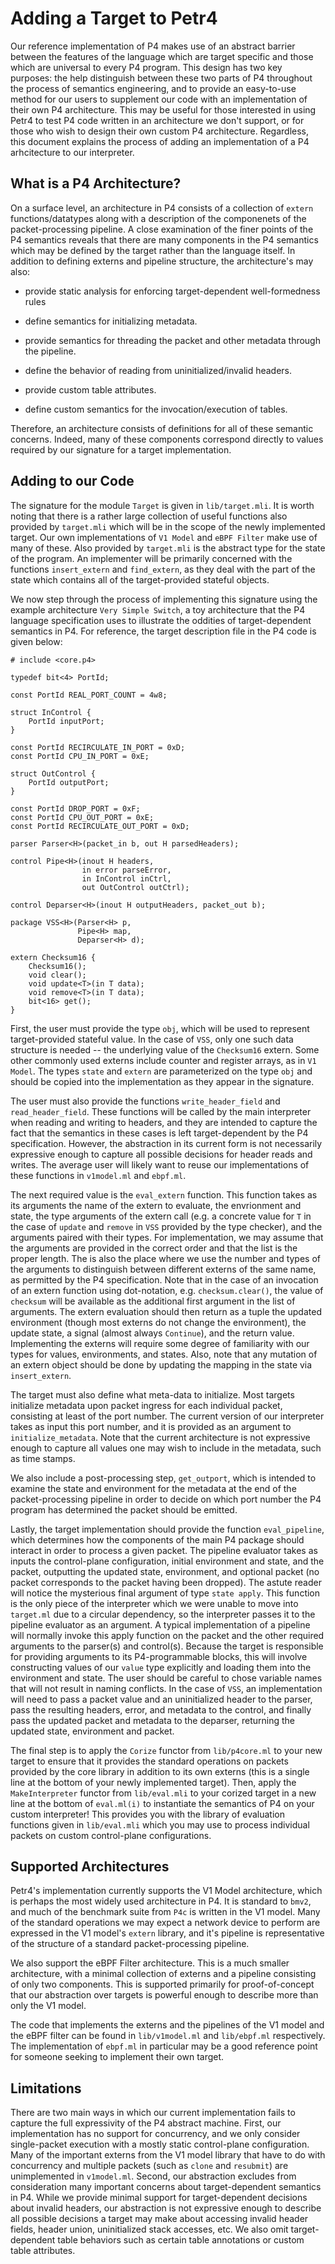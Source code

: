 # Adding a Target to Petr4

Our reference implementation of P4 makes use of an abstract barrier between the features of the language which are target specific and those which are universal to every P4 program. This design has two key purposes: the help distinguish between these two parts of P4 throughout the process of semantics engineering, and to provide an easy-to-use method for our users to supplement our code with an implementation of their own P4 architecture. This may be useful for those interested in using Petr4 to test P4 code written in an architecture we don't support, or for those who wish to design their own custom P4 architecture. Regardless, this document explains the process of adding an implementation of a P4 arhcitecture to our interpreter.

## What is a P4 Architecture?

On a surface level, an architecture in P4 consists of a collection of `extern` functions/datatypes along with a description of the componenets of the packet-processing pipeline. A close examination of the finer points of the P4 semantics reveals that there are many components in the P4 semantics which may be defined by the target rather than the language itself. In addition to defining externs and pipeline structure, the architecture's may also:

* provide static analysis for enforcing target-dependent well-formedness rules

* define semantics for initializing metadata.

* provide semantics for threading the packet and other metadata through the pipeline.

* define the behavior of reading from uninitialized/invalid headers.

* provide custom table attributes.

* define custom semantics for the invocation/execution of tables.

Therefore, an architecture consists of definitions for all of these semantic concerns. Indeed, many of these components correspond directly to values required by our signature for a target implementation.

## Adding to our Code

The signature for the module `Target` is given in `lib/target.mli`. It is worth noting that there is a rather large collection of useful functions also provided by `target.mli` which will be in the scope of the newly implemented target. Our own implementations of `V1 Model` and `eBPF Filter` make use of many of these. Also provided by `target.mli` is the abstract type for the state of the program. An implementer will be primarily concerned with the functions `insert_extern` and `find_extern`, as they deal with the part of the state which contains all of the target-provided stateful objects.

We now step through the process of implementing this signature using the example architecture `Very Simple Switch`, a toy architecture that the P4 language specification uses to illustrate the oddities of target-dependent semantics in P4. For reference, the target description file in the P4 code is given below:

```
# include <core.p4>

typedef bit<4> PortId;

const PortId REAL_PORT_COUNT = 4w8;

struct InControl {
    PortId inputPort;
}

const PortId RECIRCULATE_IN_PORT = 0xD;
const PortId CPU_IN_PORT = 0xE;

struct OutControl {
    PortId outputPort;
}

const PortId DROP_PORT = 0xF;
const PortId CPU_OUT_PORT = 0xE;
const PortId RECIRCULATE_OUT_PORT = 0xD;

parser Parser<H>(packet_in b, out H parsedHeaders);

control Pipe<H>(inout H headers,
                in error parseError,
                in InControl inCtrl,
                out OutControl outCtrl);

control Deparser<H>(inout H outputHeaders, packet_out b);

package VSS<H>(Parser<H> p,
               Pipe<H> map,
               Deparser<H> d);

extern Checksum16 {
    Checksum16();
    void clear();
    void update<T>(in T data);
    void remove<T>(in T data);
    bit<16> get();
}
```

First, the user must provide the type `obj`, which will be used to represent target-provided stateful value. In the case of `VSS`, only one such data structure is needed -- the underlying value of the `Checksum16` extern. Some other commonly used externs include counter and register arrays, as in `V1 Model`. The types `state` and `extern` are parameterized on the type `obj` and should be copied into the implementation as they appear in the signature.

The user must also provide the functions `write_header_field` and `read_header_field`. These functions will be called by the main interpreter when reading and writing to headers, and they are intended to capture the fact that the semantics in these cases is left target-dependent by the P4 specification. However, the abstraction in its current form is not necessarily expressive enough to capture all possible decisions for header reads and writes. The average user will likely want to reuse our implementations of these functions in `v1model.ml` and `ebpf.ml`.

The next required value is the `eval_extern` function. This function takes as its arguments the name of the extern to evaluate, the envrionment and state, the type arguments of the extern call (e.g. a concrete value for `T` in the case of `update` and `remove` in `VSS` provided by the type checker), and the arguments paired with their types. For implementation, we may assume that the arguments are provided in the correct order and that the list is the proper length. The is also the place where we use the number and types of the arguments to distinguish between different externs of the same name, as permitted by the P4 specification. Note that in the case of an invocation of an extern function using dot-notation, e.g. `checksum.clear()`, the value of `checksum` will be available as the additional first argument in the list of arguments. The extern evaluation should then return as a tuple the updated environment (though most externs do not change the environment), the update state, a signal (almost always `Continue`), and the return value. Implementing the externs will require some degree of familiarity with our types for values, environments, and states. Also, note that any mutation of an extern object should be done by updating the mapping in the state via `insert_extern`.

The target must also define what meta-data to initialize. Most targets initialize metadata upon packet ingress for each individual packet, consisting at least of the port number. The current version of our interpreter takes as input this port number, and it is provided as an argument to `initialize_metadata`. Note that the current architecture is not expressive enough to capture all values one may wish to include in the metadata, such as time stamps.

We also include a post-processing step, `get_outport`, which is intended to examine the state and environment for the metadata at the end of the packet-processing pipeline in order to decide on which port number the P4 program has determined the packet should be emitted.

Lastly, the target implementation should provide the function `eval_pipeline`, which determines how the components of the main P4 package should interact in order to process a given packet. The pipeline evaluator takes as inputs the control-plane configuration, initial environment and state, and the packet, outputting the updated state, environment, and optional packet (no packet corresponds to the packet having been dropped). The astute reader will notice the mysterious final argument of type `state apply`. This function is the only piece of the interpreter which we were unable to move into `target.ml` due to a circular dependency, so the interpreter passes it to the pipeline evaluator as an argument. A typical implementation of a pipeline will normally invoke this apply function on the packet and the other required arguments to the parser(s) and control(s). Because the target is responsible for providing arguments to its P4-programmable blocks, this will involve constructing values of our `value` type explicitly and loading them into the environment and state. The user should be careful to chose variable names that will not result in naming conflicts. In the case of `VSS`, an implementation will need to pass a packet value and an uninitialized header to the parser, pass the resulting headers, error, and metadata to the control, and finally pass the updated packet and metadata to the deparser, returning the updated state, environment and packet.

The final step is to apply the `Corize` functor from `lib/p4core.ml` to your new target to ensure that it provides the standard operations on packets provided by the core library in addition to its own externs (this is a single line at the bottom of your newly implemented target). Then, apply the `MakeInterpreter` functor from `lib/eval.mli` to your corized target in a new line at the bottom of `eval.ml(i)` to instantiate the semantics of P4 on your custom interpreter! This provides you with the library of evaluation functions given in `lib/eval.mli` which you may use to process individual packets on custom control-plane configurations.

## Supported Architectures

Petr4's implementation currently supports the V1 Model architecture, which is perhaps the most widely used architecture in P4. It is standard to `bmv2`, and much of the benchmark suite from `P4c` is written in the V1 model. Many of the standard operations we may expect a network device to perform are expressed in the V1 model's `extern` library, and it's pipeline is representative of the structure of a standard packet-processing pipeline.

We also support the eBPF Filter architecture. This is a much smaller architecture, with a minimal collection of externs and a pipeline consisting of only two components. This is supported primarily for proof-of-concept that our abstraction over targets is powerful enough to describe more than only the V1 model.

The code that implements the externs and the pipelines of the V1 model and the eBPF filter can be found in `lib/v1model.ml` and `lib/ebpf.ml` respectively. The implementation of `ebpf.ml` in particular may be a good reference point for someone seeking to implement their own target.

## Limitations

There are two main ways in which our current implementation fails to capture the full expressivity of the P4 abstract machine. First, our implementation has no support for concurrency, and we only consider single-packet execution with a mostly static control-plane configuration. Many of the important externs from the V1 model library that have to do with concurrency and multiple packets (such as `clone` and `resubmit`) are unimplemented in `v1model.ml`. Second, our abstraction excludes from consideration many important concerns about target-dependent semantics in P4. While we provide minimal support for target-dependent decisions about invalid headers, our abstraction is not expressive enough to describe all possible decisions a target may make about accessing invalid header fields, header union, uninitialized stack accesses, etc. We also omit target-dependent table behaviors such as certain table annotations or custom table attributes.
